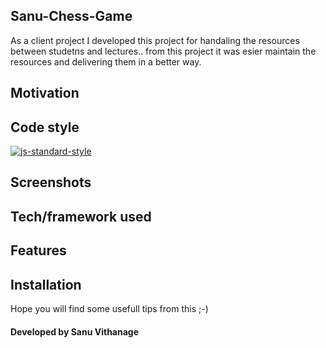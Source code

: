 ## Sanu-Chess-Game
As a client project I developed this project for handaling the resources
between studetns and lectures..  from this project it was esier maintain the resources and delivering them in a better way.

## Motivation


## Code style
[![js-standard-style](https://img.shields.io/azure-devops/coverage/swellaby/opensource/25.svg)](https://google.com)
 
## Screenshots


## Tech/framework used


## Features


## Installation




Hope you will find some usefull tips from this ;-)

#### Developed by Sanu Vithanage


